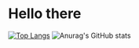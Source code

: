 # Hello there
[![Top Langs](https://github-readme-stats.vercel.app/api/top-langs/?username=codingisfun-96&layout=compact)](https://github.com/anuraghazra/github-readme-stats)
![Anurag's GitHub stats](https://github-readme-stats.vercel.app/api?username=codingisfun-96&theme=dark&show_icons=true)




